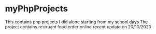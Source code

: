 # myPhpProjects
This contains php projects I did alone starting from my school days
The project contains restruant food order online
recent update on 20/10/2020
